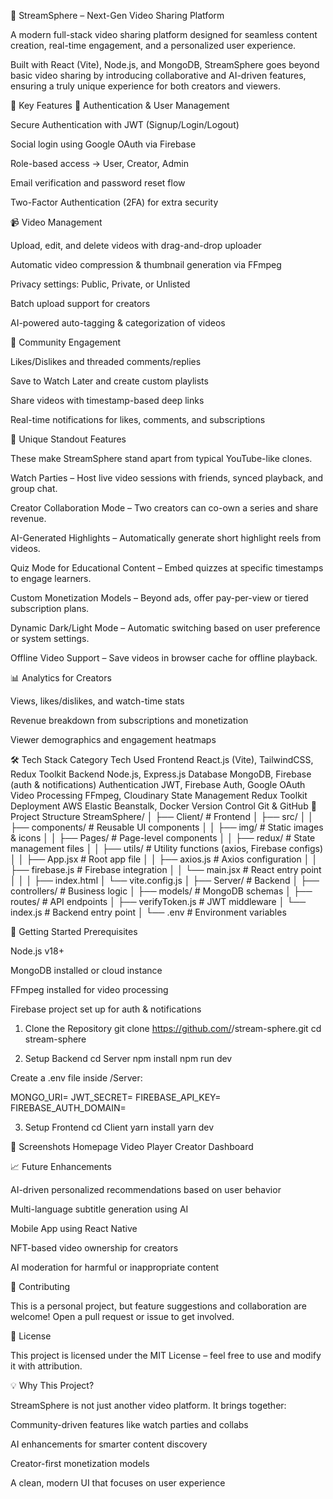 🎥 StreamSphere – Next-Gen Video Sharing Platform

A modern full-stack video sharing platform designed for seamless content creation, real-time engagement, and a personalized user experience.

Built with React (Vite), Node.js, and MongoDB, StreamSphere goes beyond basic video sharing by introducing collaborative and AI-driven features, ensuring a truly unique experience for both creators and viewers.

🌟 Key Features
👥 Authentication & User Management

Secure Authentication with JWT (Signup/Login/Logout)

Social login using Google OAuth via Firebase

Role-based access → User, Creator, Admin

Email verification and password reset flow

Two-Factor Authentication (2FA) for extra security

📹 Video Management

Upload, edit, and delete videos with drag-and-drop uploader

Automatic video compression & thumbnail generation via FFmpeg

Privacy settings: Public, Private, or Unlisted

Batch upload support for creators

AI-powered auto-tagging & categorization of videos

💬 Community Engagement

Likes/Dislikes and threaded comments/replies

Save to Watch Later and create custom playlists

Share videos with timestamp-based deep links

Real-time notifications for likes, comments, and subscriptions

🚀 Unique Standout Features

These make StreamSphere stand apart from typical YouTube-like clones.

Watch Parties – Host live video sessions with friends, synced playback, and group chat.

Creator Collaboration Mode – Two creators can co-own a series and share revenue.

AI-Generated Highlights – Automatically generate short highlight reels from videos.

Quiz Mode for Educational Content – Embed quizzes at specific timestamps to engage learners.

Custom Monetization Models – Beyond ads, offer pay-per-view or tiered subscription plans.

Dynamic Dark/Light Mode – Automatic switching based on user preference or system settings.

Offline Video Support – Save videos in browser cache for offline playback.

📊 Analytics for Creators

Views, likes/dislikes, and watch-time stats

Revenue breakdown from subscriptions and monetization

Viewer demographics and engagement heatmaps

🛠 Tech Stack
Category	Tech Used
Frontend	React.js (Vite), TailwindCSS, Redux Toolkit
Backend	Node.js, Express.js
Database	MongoDB, Firebase (auth & notifications)
Authentication	JWT, Firebase Auth, Google OAuth
Video Processing	FFmpeg, Cloudinary
State Management	Redux Toolkit
Deployment	AWS Elastic Beanstalk, Docker
Version Control	Git & GitHub
📂 Project Structure
StreamSphere/
│
├── Client/                       # Frontend
│   ├── src/
│   │   ├── components/           # Reusable UI components
│   │   ├── img/                   # Static images & icons
│   │   ├── Pages/                 # Page-level components
│   │   ├── redux/                 # State management files
│   │   ├── utils/                 # Utility functions (axios, Firebase configs)
│   │   ├── App.jsx                # Root app file
│   │   ├── axios.js               # Axios configuration
│   │   ├── firebase.js            # Firebase integration
│   │   └── main.jsx               # React entry point
│   │
│   ├── index.html
│   └── vite.config.js
│
├── Server/                        # Backend
│   ├── controllers/               # Business logic
│   ├── models/                     # MongoDB schemas
│   ├── routes/                     # API endpoints
│   ├── verifyToken.js              # JWT middleware
│   └── index.js                    # Backend entry point
│
└── .env                            # Environment variables

🚀 Getting Started
Prerequisites

Node.js v18+

MongoDB installed or cloud instance

FFmpeg installed for video processing

Firebase project set up for auth & notifications

1. Clone the Repository
git clone https://github.com/<your-username>/stream-sphere.git
cd stream-sphere

2. Setup Backend
cd Server
npm install
npm run dev


Create a .env file inside /Server:

MONGO_URI=<your-mongo-uri>
JWT_SECRET=<your-secret>
FIREBASE_API_KEY=<your-key>
FIREBASE_AUTH_DOMAIN=<your-domain>

3. Setup Frontend
cd Client
yarn install
yarn dev

📸 Screenshots
Homepage	Video Player	Creator Dashboard

	
	
📈 Future Enhancements

AI-driven personalized recommendations based on user behavior

Multi-language subtitle generation using AI

Mobile App using React Native

NFT-based video ownership for creators

AI moderation for harmful or inappropriate content

🤝 Contributing

This is a personal project, but feature suggestions and collaboration are welcome!
Open a pull request or issue to get involved.

📜 License

This project is licensed under the MIT License – feel free to use and modify it with attribution.

💡 Why This Project?

StreamSphere is not just another video platform.
It brings together:

Community-driven features like watch parties and collabs

AI enhancements for smarter content discovery

Creator-first monetization models

A clean, modern UI that focuses on user experience
